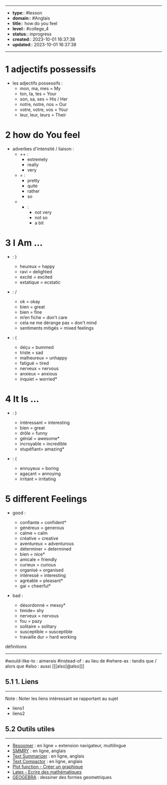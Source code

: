 


---
- **type**:: #lesson
- **domain**:: #Anglais
- **title**:: how do you feel 
- **level**:: #college_4
- **status**:: inprogress
- **created**:: 2023-10-01 16:37:38
- **updated**:: 2023-10-01 16:37:38
---

# 1	adjectifs possessifs

- les adjectifs possessifs :
	- mon, ma, mes = My
	- ton, ta, tes = Your
	- son, sa, ses = His / Her
	- notre, notre, nos = Our
	- votre, votre, vos = Your
	- leur, leur, leurs = Their

# 2	how do You feel 

- adverbes d'intensité / liaison :
	- ++ :
		- extremely
		- really
		- very
	-  = :
		- pretty
		- quite
		- rather
		- so
	- - :
		- not very
		- not so 
		- a bit


# 3	I Am …

- : ) 
	- heureux = happy
	- ravi = delighted
	- excité = excited 
	- extatique = ecstatic

- : /
	- ok = okay
	- bien = great
	- bien = fine
	- m’en fiche = don't care
	- cela ne me dérange pas = don't mind
	- sentiments mitigés = mixed feelings

- : (
	- déçu = bummed
	- triste = sad
	- malheureux = unhappy
	- fatigué = tired
	- nerveux = nervous
	- anxieux = anxious 
	- inquiet = worried*

# 4	It Is …

- : )
	- intéressant = interesting
	- bien = great
	- drôle = funny
	- génial = awesome*
	- incroyable = incredible
	- stupéfiant= amazing*

- : (
	- ennuyeux = boring
	- agaçant = annoying
	- irritant = irritating

# 5	different Feelings

- good :
	- confiante = confident*
	- généreux = generous
	- calme = calm
	- créative = creative
	- aventureux = adventurous
	- déterminer = determined
	- bien = nice*
	- amicale = friendly
	- curieux = curious
	- organisé = organised
	- intéressé = interesting
	- agréable = pleasant*
	- gai = cheerful*

- bad :
	- désordonné = messy*
	- timide= shy
	- nerveux = nervous
	- fou = pazy
	- solitaire = solitary
	- susceptible = susceptible
	- travaille dur = hard working


définitions

---
#would-like-to : aimerais
#instead-of : au lieu de
#where-as : tandis que / alors que 
#also : aussi
[[[also|@also]]]


## 5.1	1. Liens
---

Note :  Noter les liens intéressant se rapportant au sujet

- liens1
- liens2



## 5.2	Outils utiles
---

-   [Resoomer](https://resoomer.com/fr) : en ligne + extension navigateur, multilingue
-   [SMMRY](https://smmry.com/) : en ligne, anglais
-   [Text Summarizer](http://textsummarization.net/text-summarizer) : en ligne, anglais
-   [Text Compactor](https://www.textcompactor.com/) : en ligne, anglais
- [Plot function - Créer un graphique](https://github.com/leonhma/obsidian-functionplot)
- [Latex - Ecrire des mathématiques](https://fr.wikibooks.org/wiki/LaTeX/%C3%89crire_des_math%C3%A9matiques)
- [GEOGEBRA](https://www.geogebra.org/geometry?lang=fr) : dessiner des formes geometriques 